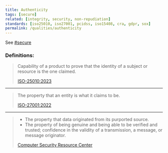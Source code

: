 ```yaml
---
title: Authenticity
tags: [secure]
related: [integrity, security, non-repudiation]
standards: [iso25010, iso27001, pcidss, iso15408, cra, gdpr, sox]
permalink: /qualities/authenticity
---
```


See [#secure](/tag-secure)

### Definitions:


>Capability of a product to prove that the identity of a subject or resource is the one claimed.
>
>[ISO-25010:2023](/references/#iso-25010-2023)

<hr class="with-no-margin"/>

>The property that an entity is what it claims to be.
>
>[ISO-27001:2022](https://www.iso.org/standard/27001)

<hr class="with-no-margin"/>

>* The property that data originated from its purported source.
>* The property of being genuine and being able to be verified and trusted; confidence in the validity of a transmission, a message, or message originator.
>
>[Computer Security Resource Center](https://csrc.nist.gov/glossary/term/authenticity)
